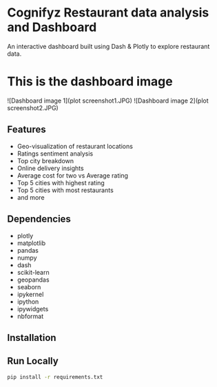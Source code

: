 # Cognifyz Restaurant data analysis and Dashboard

An interactive dashboard built using Dash & Plotly to explore restaurant data.

# This is the dashboard image
![Dashboard image 1](plot screenshot1.JPG)
![Dashboard image 2](plot screenshot2.JPG)
## Features
- Geo-visualization of restaurant locations
- Ratings sentiment analysis
- Top city breakdown
- Online delivery insights
- Average cost for two vs Average rating
- Top 5 cities with highest rating
- Top 5 cities with most restaurants 
- and more

## Dependencies

- plotly
- matplotlib
- pandas
- numpy
- dash
- scikit-learn
- geopandas
- seaborn
- ipykernel
- ipython
- ipywidgets
- nbformat

## Installation
## Run Locally
```bash
pip install -r requirements.txt

